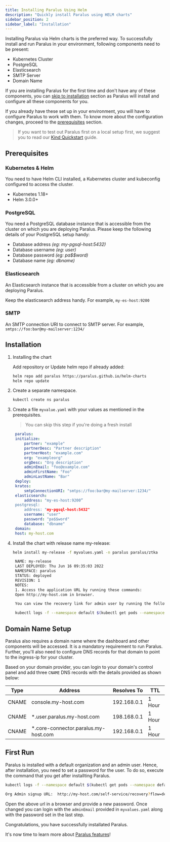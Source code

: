```yaml
---
title: Installing Paralus Using Helm
description: "Quickly install Paralus using HELM charts"
sidebar_position: 2
sidebar_label: "Installation"
---
```


Installing Paralus via Helm charts is the preferred way. To successfully install and run Paralus in your environment, following components need to be present:

- Kubernetes Cluster
- PostgreSQL
- Elasticsearch
- SMTP Server
- Domain Name

If you are installing Paralus for the first time and don't have any of these components, you can [skip to installation](#installation) section as Paralus will install and configure all these components for you.

If you already have these set up in your environment, you will have to configure Paralus to work with them. To know more about the configuration changes, proceed to the [prerequisites](#prerequisites) section.

> If you want to test out Paralus first on a local setup first, we suggest you to read our [Kind Quickstart](../docs/quickstart/kind) guide.

## Prerequisites

### Kubernetes & Helm

You need to have Helm CLI installed, a Kubernetes cluster and kubeconfig configured to access the cluster.

- Kubernetes 1.18+
- Helm 3.0.0+

### PostgreSQL

You need a PostgreSQL database instance that is accessible from the cluster on which you are deploying Paralus. Please keep the following details of your PostgreSQL setup handy:

- Database address _(eg: my-pgsql-host:5432)_
- Database username _(eg: user)_
- Database password _(eg: pa$$word)_
- Database name _(eg: dbname)_

### Elasticsearch

An Elasticsearch instance that is accessible from a cluster on which you are deploying Paralus.

Keep the elasticsearch address handy. For example, `my-es-host:9200`

### SMTP

An SMTP connection URI to connect to SMTP server. For example, `smtps://foo:bar@my-mailserver:1234/`

## Installation

1. Installing the chart

   Add repository or Update helm repo if already added:

   ```bash
   helm repo add paralus https://paralus.github.io/helm-charts
   helm repo update
   ```

2. Create a separate namespace.

   ```bash
   kubectl create ns paralus
   ```

3. Create a file `myvalue.yaml` with your values as mentioned in the prerequisites.

   > You can skip this step if you're doing a fresh install

   ```yaml
    paralus:
    initialize:
        partner: "example"
        partnerDesc: "Partner description"
        partnerHost: "example.com"
        org: "exampleorg"
        orgDesc: "Org description"
        adminEmail: "foo@example.com"
        adminFirstName: "Foo"
        adminLastName: "Bar"
    deploy:
    kratos:
        smtpConnectionURI: "smtps://foo:bar@my-mailserver:1234/"
    elasticsearch:
        address: "my-es-host:9200”
    postgresql:
        address: "my-pgsql-host:5432"
        username: "user"
        password: "pa$$word"
        database: "dbname"
    domain:
    host: my-host.com
   ```

4. Install the chart with release name my-release:

   ```bash
   helm install my-release -f myvalues.yaml -n paralus paralus/ztka

    NAME: my-release
    LAST DEPLOYED: Thu Jun 16 09:35:03 2022
    NAMESPACE: paralus
    STATUS: deployed
    REVISION: 1
    NOTES:
    1. Access the application URL by running these commands:
    Open http://my-host.com in browser.

    You can view the recovery link for admin user by running the following command once all the pods are running:

    kubectl logs -f --namespace default $(kubectl get pods --namespace default -l app.kubernetes.io/name='paralus' -o jsonpath='{ .items[0].metadata.name }') initialize | grep 'Org Admin signup URL:'

   ```

## Domain Name Setup

Paralus also requires a domain name where the dashboard and other components will be accessed. It is a mandatory requirement to run Paralus. Further, you'll also need to configure DNS records for that domain to point to the ingress-ip for your cluster.

Based on your domain provider, you can login to your domain's control panel and add three `CNAME` DNS records with the details provided as shown below:

| Type | Address | Resolves To | TTL |
|---|---|---|---|
| CNAME | console.my-host.com | 192.168.0.1 | 1 Hour |
| CNAME | *.user.paralus.my-host.com  | 198.168.0.1 | 1 Hour |
| CNAME | *.core-connector.paralus.my-host.com | 192.168.0.1 | 1 Hour |

## First Run

Paralus is installed with a default organization and an admin user. Hence, after installation, you need to set a password for the user. To do so, execute the command that you get after installting Paralus.

```bash
kubectl logs -f --namespace default $(kubectl get pods --namespace default -l app.kubernetes.io/name='paralus' -o jsonpath='{ .items[0].metadata.name }') initialize | grep 'Org Admin signup URL:'

Org Admin signup URL:  http://my-host.com/self-service/recovery?flow=de34efa4-934e-4916-8d3f-a1c6ce65ba39&token=IYJFI5vbORhGnz81gCjK7kucDVoiuQ7j
```

Open the above url in a browser and provide a new password. Once changed you can login with the `adminEmail` provided in `myvalues.yaml` along with the password set in the last step.

Congratulations, you have successfully installated Paralus.

It's now time to learn more about [Paralus features](../docs/usage/)!
